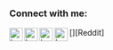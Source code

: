 [Twitter]: https://www.twitter.com/itskareem
[Instagram]: https://www.instagram.com/its.karee_
[Outlook]: mailto:
### Connect with me:

[<img align="left" alt="karim | Twitter" width="24px" src="https://image.flaticon.com/icons/svg/733/733579.svg" />][Twitter]
[<img align="left" alt="karim | Instagram" width="24px" src="https://www.flaticon.com/svg/static/icons/svg/1384/1384063.svg" />][Instagram]
[<img align="left" alt="karim | Reddit" width="24px" src="https://www.flaticon.com/svg/static/icons/svg/2111/2111589.svg" />][Reddit]
[<img align="left" alt="karim | Mail" width="24px" src="https://www.flaticon.com/svg/static/icons/svg/732/732223.svg" />][Outlook]
